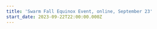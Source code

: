 ```yaml
---
title: 'Swarm Fall Equinox Event, online, September 23'
start_date: 2023-09-22T22:00:00.000Z
---
```


